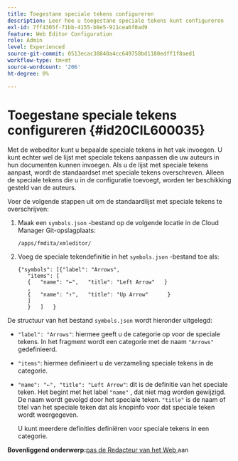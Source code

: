 ```yaml
---
title: Toegestane speciale tekens configureren
description: Leer hoe u toegestane speciale tekens kunt configureren
exl-id: 7ff4305f-71bb-4155-b8e5-911cea6f0ad9
feature: Web Editor Configuration
role: Admin
level: Experienced
source-git-commit: 0513ecac38840a4cc649758bd1180edff1f8aed1
workflow-type: tm+mt
source-wordcount: '206'
ht-degree: 0%

---
```


# Toegestane speciale tekens configureren {#id20CIL600035}

Met de webeditor kunt u bepaalde speciale tekens in het vak invoegen. U kunt echter wel de lijst met speciale tekens aanpassen die uw auteurs in hun documenten kunnen invoegen. Als u de lijst met speciale tekens aanpast, wordt de standaardset met speciale tekens overschreven. Alleen de speciale tekens die u in de configuratie toevoegt, worden ter beschikking gesteld van de auteurs.

Voer de volgende stappen uit om de standaardlijst met speciale tekens te overschrijven:

1. Maak een `symbols.json` -bestand op de volgende locatie in de Cloud Manager Git-opslagplaats:

   ```
   /apps/fmdita/xmleditor/
   ```

1. Voeg de speciale tekendefinitie in het `symbols.json` -bestand toe als:

   ```
   {"symbols": [{"label": "Arrows",
      "items": [
      {   "name": "←",   "title": "Left Arrow"   } 
      ,   
      {   "name": "↑",   "title": "Up Arrow"      } 
      ]   
      }   ]   }
   ```


De structuur van het bestand `symbols.json` wordt hieronder uitgelegd:

- `"label": "Arrows"`: hiermee geeft u de categorie op voor de speciale tekens. In het fragment wordt een categorie met de naam `"Arrows"` gedefinieerd.
- `"items"`: hiermee definieert u de verzameling speciale tekens in de categorie.
- `"name": "←", "title": "Left Arrow"`: dit is de definitie van het speciale teken. Het begint met het label `"name"` , dat niet mag worden gewijzigd. De naam wordt gevolgd door het speciale teken. `"title"` is de naam of titel van het speciale teken dat als knopinfo voor dat speciale teken wordt weergegeven.

  U kunt meerdere definities definiëren voor speciale tekens in een categorie.


**Bovenliggend onderwerp:**&#x200B;[ pas de Redacteur van het Web ](conf-web-editor.md) aan
